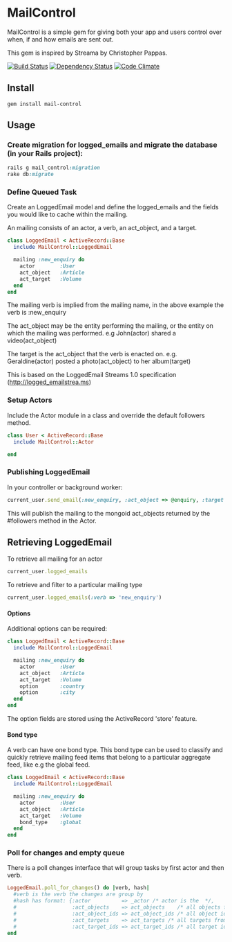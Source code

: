 # MailControl

MailControl is a simple gem for giving both your app and users control over when, if and how emails are sent out.

This gem is inspired by Streama by Christopher Pappas.

[![Build Status](https://secure.travis-ci.org/digitalplaywright/mail-control.png)](http://travis-ci.org/digitalplaywright/mail-control) [![Dependency Status](https://gemnasium.com/digitalplaywright/mail-control.png)](https://gemnasium.com/digitalplaywright/mail-control) [![Code Climate](https://codeclimate.com/github/digitalplaywright/mail-control.png)](https://codeclimate.com/github/digitalplaywright/mail-control)


## Install

    gem install mail-control

## Usage

### Create migration for logged_emails and migrate the database (in your Rails project):

```ruby
rails g mail_control:migration
rake db:migrate
```

### Define Queued Task

Create an LoggedEmail model and define the logged_emails and the fields you would like to cache within the mailing.

An mailing consists of an actor, a verb, an act_object, and a target.

``` ruby
class LoggedEmail < ActiveRecord::Base
  include MailControl::LoggedEmail

  mailing :new_enquiry do
    actor        :User
    act_object   :Article
    act_target   :Volume
  end
end
```

The mailing verb is implied from the mailing name, in the above example the verb is :new_enquiry

The act_object may be the entity performing the mailing, or the entity on which the mailing was performed.
e.g John(actor) shared a video(act_object)

The target is the act_object that the verb is enacted on.
e.g. Geraldine(actor) posted a photo(act_object) to her album(target)

This is based on the LoggedEmail Streams 1.0 specification (http://logged_emailstrea.ms)

### Setup Actors

Include the Actor module in a class and override the default followers method.

``` ruby
class User < ActiveRecord::Base
  include MailControl::Actor

end
```



### Publishing LoggedEmail

In your controller or background worker:

``` ruby
current_user.send_email(:new_enquiry, :act_object => @enquiry, :target => @listing)
```
  
This will publish the mailing to the mongoid act_objects returned by the #followers method in the Actor.


## Retrieving LoggedEmail

To retrieve all mailing for an actor

``` ruby
current_user.logged_emails
```
  
To retrieve and filter to a particular mailing type

``` ruby
current_user.logged_emails(:verb => 'new_enquiry')
```

#### Options

Additional options can be required:

``` ruby
class LoggedEmail < ActiveRecord::Base
  include MailControl::LoggedEmail

  mailing :new_enquiry do
    actor        :User
    act_object   :Article
    act_target   :Volume
    option       :country
    option       :city
  end
end
```

The option fields are stored using the ActiveRecord 'store' feature.


#### Bond type

A verb can have one bond type. This bond type can be used to classify and quickly retrieve
mailing feed items that belong to a particular aggregate feed, like e.g the global feed.

``` ruby
class LoggedEmail < ActiveRecord::Base
  include MailControl::LoggedEmail

  mailing :new_enquiry do
    actor        :User
    act_object   :Article
    act_target   :Volume
    bond_type    :global
  end
end
```

### Poll for changes and empty queue

There is a poll changes interface that will group tasks by first actor and then verb. 

```ruby
LoggedEmail.poll_for_changes() do |verb, hash|
  #verb is the verb the changes are group by
  #hash has format: {:actor          => _actor /* actor is the  */, 
  #                  :act_objects    => act_objects    /* all objects from matching tasks */, 
  #                  :act_object_ids => act_object_ids /* all object ids from matching tasks */,
  #                  :act_targets    => act_targets /* all targets from  matching tasks */ , 
  #                  :act_target_ids => act_target_ids /* all target ids from matching tasks}
end
```




